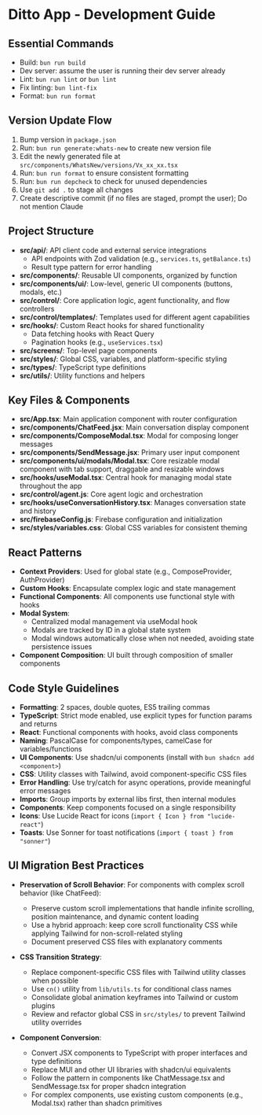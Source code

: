# Ditto App - Development Guide

## Essential Commands

- Build: `bun run build`
- Dev server: assume the user is running their dev server already
- Lint: `bun run lint` or `bun lint`
- Fix linting: `bun lint-fix`
- Format: `bun run format`

## Version Update Flow

1. Bump version in `package.json`
2. Run: `bun run generate:whats-new` to create new version file
3. Edit the newly generated file at `src/components/WhatsNew/versions/Vx_xx_xx.tsx`
4. Run: `bun run format` to ensure consistent formatting
5. Run: `bun run depcheck` to check for unused dependencies
6. Use `git add .` to stage all changes
7. Create descriptive commit (if no files are staged, prompt the user); Do not mention Claude

## Project Structure

- **src/api/**: API client code and external service integrations
  - API endpoints with Zod validation (e.g., `services.ts`, `getBalance.ts`)
  - Result type pattern for error handling
- **src/components/**: Reusable UI components, organized by function
- **src/components/ui/**: Low-level, generic UI components (buttons, modals, etc.)
- **src/control/**: Core application logic, agent functionality, and flow controllers
- **src/control/templates/**: Templates used for different agent capabilities
- **src/hooks/**: Custom React hooks for shared functionality
  - Data fetching hooks with React Query
  - Pagination hooks (e.g., `useServices.tsx`)
- **src/screens/**: Top-level page components
- **src/styles/**: Global CSS, variables, and platform-specific styling
- **src/types/**: TypeScript type definitions
- **src/utils/**: Utility functions and helpers

## Key Files & Components

- **src/App.tsx**: Main application component with router configuration
- **src/components/ChatFeed.jsx**: Main conversation display component
- **src/components/ComposeModal.tsx**: Modal for composing longer messages
- **src/components/SendMessage.jsx**: Primary user input component
- **src/components/ui/modals/Modal.tsx**: Core resizable modal component with tab support, draggable and resizable windows
- **src/hooks/useModal.tsx**: Central hook for managing modal state throughout the app
- **src/control/agent.js**: Core agent logic and orchestration
- **src/hooks/useConversationHistory.tsx**: Manages conversation state and history
- **src/firebaseConfig.js**: Firebase configuration and initialization
- **src/styles/variables.css**: Global CSS variables for consistent theming

## React Patterns

- **Context Providers**: Used for global state (e.g., ComposeProvider, AuthProvider)
- **Custom Hooks**: Encapsulate complex logic and state management
- **Functional Components**: All components use functional style with hooks
- **Modal System**:
  - Centralized modal management via useModal hook
  - Modals are tracked by ID in a global state system
  - Modal windows automatically close when not needed, avoiding state persistence issues
- **Component Composition**: UI built through composition of smaller components

## Code Style Guidelines

- **Formatting**: 2 spaces, double quotes, ES5 trailing commas
- **TypeScript**: Strict mode enabled, use explicit types for function params and returns
- **React**: Functional components with hooks, avoid class components
- **Naming**: PascalCase for components/types, camelCase for variables/functions
- **UI Components**: Use shadcn/ui components (install with `bun shadcn add <component>`)
- **CSS**: Utility classes with Tailwind, avoid component-specific CSS files
- **Error Handling**: Use try/catch for async operations, provide meaningful error messages
- **Imports**: Group imports by external libs first, then internal modules
- **Components**: Keep components focused on a single responsibility
- **Icons**: Use Lucide React for icons (`import { Icon } from "lucide-react"`)
- **Toasts**: Use Sonner for toast notifications (`import { toast } from "sonner"`)

## UI Migration Best Practices

- **Preservation of Scroll Behavior**: For components with complex scroll behavior (like ChatFeed):
  - Preserve custom scroll implementations that handle infinite scrolling, position maintenance, and dynamic content loading
  - Use a hybrid approach: keep core scroll functionality CSS while applying Tailwind for non-scroll-related styling
  - Document preserved CSS files with explanatory comments
- **CSS Transition Strategy**:

  - Replace component-specific CSS files with Tailwind utility classes when possible
  - Use `cn()` utility from `lib/utils.ts` for conditional class names
  - Consolidate global animation keyframes into Tailwind or custom plugins
  - Review and refactor global CSS in `src/styles/` to prevent Tailwind utility overrides

- **Component Conversion**:
  - Convert JSX components to TypeScript with proper interfaces and type definitions
  - Replace MUI and other UI libraries with shadcn/ui equivalents
  - Follow the pattern in components like ChatMessage.tsx and SendMessage.tsx for proper shadcn integration
  - For complex components, use existing custom components (e.g., Modal.tsx) rather than shadcn primitives
